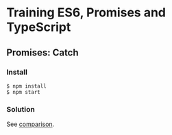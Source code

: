 # Training ES6, Promises and TypeScript

## Promises: Catch

### Install

```
$ npm install
$ npm start
```

### Solution

See [comparison](https://github.com/voorhoede/training-es6-promises-typescript/compare/09-promise-all-exercise...09-promise-all-solution?expand=1).
